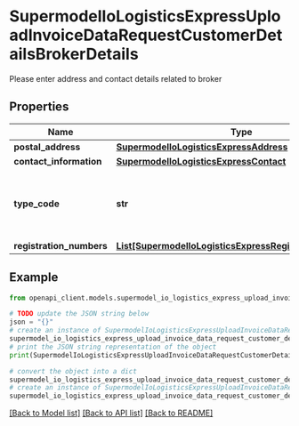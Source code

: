 # SupermodelIoLogisticsExpressUploadInvoiceDataRequestCustomerDetailsBrokerDetails

Please enter address and contact details related to broker

## Properties

Name | Type | Description | Notes
------------ | ------------- | ------------- | -------------
**postal_address** | [**SupermodelIoLogisticsExpressAddress**](SupermodelIoLogisticsExpressAddress.md) |  | 
**contact_information** | [**SupermodelIoLogisticsExpressContact**](SupermodelIoLogisticsExpressContact.md) |  | 
**type_code** | **str** | Please enter the business party type of the broker | [optional] 
**registration_numbers** | [**List[SupermodelIoLogisticsExpressRegistrationNumbers]**](SupermodelIoLogisticsExpressRegistrationNumbers.md) |  | [optional] 

## Example

```python
from openapi_client.models.supermodel_io_logistics_express_upload_invoice_data_request_customer_details_broker_details import SupermodelIoLogisticsExpressUploadInvoiceDataRequestCustomerDetailsBrokerDetails

# TODO update the JSON string below
json = "{}"
# create an instance of SupermodelIoLogisticsExpressUploadInvoiceDataRequestCustomerDetailsBrokerDetails from a JSON string
supermodel_io_logistics_express_upload_invoice_data_request_customer_details_broker_details_instance = SupermodelIoLogisticsExpressUploadInvoiceDataRequestCustomerDetailsBrokerDetails.from_json(json)
# print the JSON string representation of the object
print(SupermodelIoLogisticsExpressUploadInvoiceDataRequestCustomerDetailsBrokerDetails.to_json())

# convert the object into a dict
supermodel_io_logistics_express_upload_invoice_data_request_customer_details_broker_details_dict = supermodel_io_logistics_express_upload_invoice_data_request_customer_details_broker_details_instance.to_dict()
# create an instance of SupermodelIoLogisticsExpressUploadInvoiceDataRequestCustomerDetailsBrokerDetails from a dict
supermodel_io_logistics_express_upload_invoice_data_request_customer_details_broker_details_from_dict = SupermodelIoLogisticsExpressUploadInvoiceDataRequestCustomerDetailsBrokerDetails.from_dict(supermodel_io_logistics_express_upload_invoice_data_request_customer_details_broker_details_dict)
```
[[Back to Model list]](../README.md#documentation-for-models) [[Back to API list]](../README.md#documentation-for-api-endpoints) [[Back to README]](../README.md)


